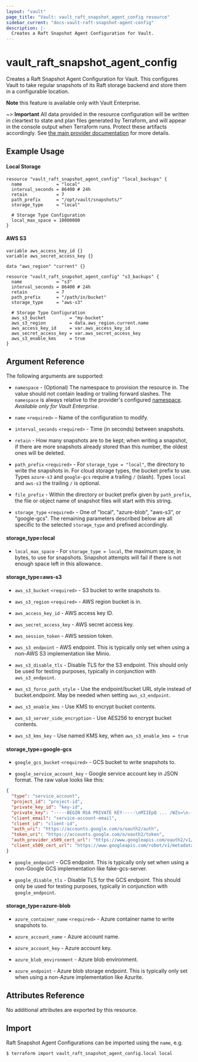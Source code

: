 ```yaml
---
layout: "vault"
page_title: "Vault: vault_raft_snapshot_agent_config resource"
sidebar_current: "docs-vault-raft-snapshot-agent-config"
description: |-
  Creates a Raft Snapshot Agent Configuration for Vault.
---
```


# vault\_raft\_snapshot\_agent\_config

Creates a Raft Snapshot Agent Configuration for Vault. This configures Vault
to take regular snapshots of its Raft storage backend and store them in a 
configurable location.

**Note** this feature is available only with Vault Enterprise.

~> **Important** All data provided in the resource configuration will be
written in cleartext to state and plan files generated by Terraform, and
will appear in the console output when Terraform runs. Protect these
artifacts accordingly. See
[the main provider documentation](../index.html)
for more details.

## Example Usage

#### Local Storage
```hcl
resource "vault_raft_snapshot_agent_config" "local_backups" {
  name             = "local"
  interval_seconds = 86400 # 24h
  retain           = 7
  path_prefix      = "/opt/vault/snapshots/"
  storage_type     = "local"
  
  # Storage Type Configuration
  local_max_space = 10000000
}
```

#### AWS S3
```hcl
variable aws_access_key_id {}
variable aws_secret_access_key {}

data "aws_region" "current" {}

resource "vault_raft_snapshot_agent_config" "s3_backups" {
  name             = "s3"
  interval_seconds = 86400 # 24h
  retain           = 7
  path_prefix      = "/path/in/bucket"
  storage_type     = "aws-s3"
  
  # Storage Type Configuration
  aws_s3_bucket         = "my-bucket"
  aws_s3_region         = data.aws_region.current.name
  aws_access_key_id     = var.aws_access_key_id
  aws_secret_access_key = var.aws_secret_access_key
  aws_s3_enable_kms     = true
}
```

## Argument Reference

The following arguments are supported:

* `namespace` - (Optional) The namespace to provision the resource in.
  The value should not contain leading or trailing forward slashes.
  The `namespace` is always relative to the provider's configured [namespace](../index.html#namespace).
   *Available only for Vault Enterprise*.

- `name` `<required>` – Name of the configuration to modify.

- `interval_seconds` `<required>` - Time (in seconds) between snapshots.

- `retain` - How many snapshots are to be kept; when writing a
  snapshot, if there are more snapshots already stored than this number, the
  oldest ones will be deleted.

- `path_prefix` `<required>` - For `storage_type = "local"`, the directory to
  write the snapshots in. For cloud storage types, the bucket prefix to use.
  Types `azure-s3` and `google-gcs` require a trailing `/` (slash).
  Types `local` and `aws-s3` the trailing `/` is optional.

- `file_prefix` - Within the directory or bucket
  prefix given by `path_prefix`, the file or object name of snapshot files
  will start with this string.

- `storage_type` `<required>` - One of "local", "azure-blob", "aws-s3",
  or "google-gcs". The remaining parameters described below are all specific to
  the selected `storage_type` and prefixed accordingly.

#### storage_type=local

- `local_max_space` - For `storage_type = local`, the maximum
  space, in bytes, to use for snapshots. Snapshot attempts will fail if there is not enough
  space left in this allowance.

#### storage_type=aws-s3

- `aws_s3_bucket` `<required>` - S3 bucket to write snapshots to.

- `aws_s3_region` `<required>` - AWS region bucket is in.

- `aws_access_key_id` - AWS access key ID.

- `aws_secret_access_key` - AWS secret access key.

- `aws_session_token` - AWS session token.

- `aws_s3_endpoint` - AWS endpoint. This is typically only set when
  using a non-AWS S3 implementation like Minio.

- `aws_s3_disable_tls` - Disable TLS for the S3 endpoint. This
  should only be used for testing purposes, typically in conjunction with
  `aws_s3_endpoint`.

- `aws_s3_force_path_style` - Use the endpoint/bucket URL style
  instead of bucket.endpoint. May be needed when setting `aws_s3_endpoint`.

- `aws_s3_enable_kms` - Use KMS to encrypt bucket contents.

- `aws_s3_server_side_encryption` - Use AES256 to encrypt bucket contents.

- `aws_s3_kms_key` - Use named KMS key, when `aws_s3_enable_kms = true`

#### storage_type=google-gcs

- `google_gcs_bucket` `<required>` - GCS bucket to write snapshots to.

- `google_service_account_key` - Google service account key in JSON format. 
  The raw value looks like this:

```json
{
  "type": "service_account",
  "project_id": "project-id",
  "private_key_id": "key-id",
  "private_key": "-----BEGIN RSA PRIVATE KEY-----\nMIIEpQ ... /WZs=\n-----END RSA PRIVATE KEY-----\n",
  "client_email": "service-account-email",
  "client_id": "client-id",
  "auth_uri": "https://accounts.google.com/o/oauth2/auth",
  "token_uri": "https://accounts.google.com/o/oauth2/token",
  "auth_provider_x509_cert_url": "https://www.googleapis.com/oauth2/v1/certs",
  "client_x509_cert_url": "https://www.googleapis.com/robot/v1/metadata/x509/service-account-email"
}
```

- `google_endpoint` - GCS endpoint. This is typically only set when
  using a non-Google GCS implementation like fake-gcs-server.

- `google_disable_tls` - Disable TLS for the GCS endpoint. This
  should only be used for testing purposes, typically in conjunction with
  `google_endpoint`.

#### storage_type=azure-blob

- `azure_container_name` `<required>` - Azure container name to write
  snapshots to.

- `azure_account_name` - Azure account name.

- `azure_account_key` - Azure account key.

- `azure_blob_environment` - Azure blob environment.

- `azure_endpoint` - Azure blob storage endpoint. This is typically
  only set when using a non-Azure implementation like Azurite.




## Attributes Reference

No additional attributes are exported by this resource.

## Import

Raft Snapshot Agent Configurations can be imported using the `name`, e.g.

```
$ terraform import vault_raft_snapshot_agent_config.local local
```
